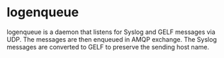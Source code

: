 logenqueue
==========

logenqueue is a daemon that listens for Syslog and GELF messages via UDP.
The messages are then enqueued in AMQP exchange.
The Syslog messages are converted to GELF to preserve the sending host name.


